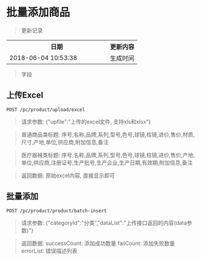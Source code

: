 # 批量添加商品

> 更新记录

<table>
    <tr>
        <th style="width:250px;">日期</th>
        <th>更新内容</th>
    </tr>
    <tr>
        <td>2018-06-04 10:53:38</td>
        <td>生成时间</td>
    </tr>
</table>

> 字段


## 上传Excel

```
POST /pc/product/upload/excel
```

> 请求参数: {"upfile":"上传的excel文件, 支持xls和xlsx"}

> 普通商品类标题: 序号,名称,品牌,系列,型号,色号,球镜,柱镜,进价,售价,材质,尺寸,产地,单位,供应商,附加信息,备注

> 医疗器械类标题: 序号,名称,品牌,系列,型号,色号,球镜,柱镜,进价,售价,产地,单位,供应商,注册证号,生产批号,生产企业,生产日期,有效期,附加信息,备注

> 返回数据: 原始excel内容, 直接显示即可

## 批量添加

```
POST /pc/product/product/batch-insert
```

> 请求参数: {"categoryId":"分类","dataList":"上传接口返回的内容(data参数)"}

> 返回数据: successCount: 添加成功数量 failCount: 添加失败数量 errorList: 错误描述列表